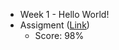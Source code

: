 - Week 1 - Hello World!
- Assigment ([Link](https://coursera.cs.princeton.edu/introcs/assignments/hello/specification.php))
	- Score: 98%